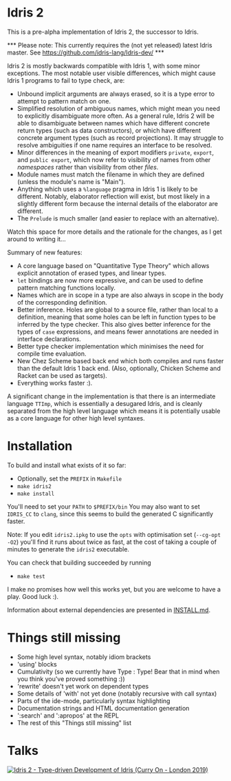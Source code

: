 Idris 2
=======

This is a pre-alpha implementation of Idris 2, the successor to Idris.

*** Please note: This currently requires the (not yet
released) latest Idris master. See https://github.com/idris-lang/Idris-dev/ ***

Idris 2 is mostly backwards compatible with Idris 1, with some minor
exceptions. The most notable user visible differences, which might cause Idris
1 programs to fail to type check, are:

+ Unbound implicit arguments are always erased, so it is a type error to
  attempt to pattern match on one.
+ Simplified resolution of ambiguous names, which might mean you need to
  explicitly disambiguate more often. As a general rule, Idris 2 will be able
  to disambiguate between names which have different concrete return types
  (such as data constructors), or which have different concrete argument
  types (such as record projections). It may struggle to resolve ambiguities
  if one name requires an interface to be resolved.
+ Minor differences in the meaning of export modifiers `private`, `export`,
  and `public export`, which now refer to visibility of names from other
  *namespaces* rather than visibility from other *files*.
+ Module names must match the filename in which they are defined (unless
  the module's name is "Main").
+ Anything which uses a `%language` pragma in Idris 1 is likely to be different.
  Notably, elaborator reflection will exist, but most likely in a slightly
  different form because the internal details of the elaborator are different.
+ The `Prelude` is much smaller (and easier to replace with an alternative).

Watch this space for more details and the rationale for the changes, as I
get around to writing it...

Summary of new features:

+ A core language based on "Quantitative Type Theory" which allows explicit
  annotation of erased types, and linear types.
+ `let` bindings are now more expressive, and can be used to define pattern
  matching functions locally.
+ Names which are in scope in a type are also always in scope in the body of
  the corresponding definition.
+ Better inference. Holes are global to a source file, rather than local to
  a definition, meaning that some holes can be left in function types to be
  inferred by the type checker. This also gives better inference for the types
  of `case` expressions, and means fewer annotations are needed in interface
  declarations.
+ Better type checker implementation which minimises the need for compile
  time evaluation.
+ New Chez Scheme based back end which both compiles and runs faster than the
  default Idris 1 back end. (Also, optionally, Chicken Scheme and Racket can
  be used as targets).
+ Everything works faster :).

A significant change in the implementation is that there is an intermediate
language `TTImp`, which is essentially a desugared Idris, and is cleanly
separated from the high level language which means it is potentially usable
as a core language for other high level syntaxes.

Installation
============

To build and install what exists of it so far:

+ Optionally, set the `PREFIX` in `Makefile`
+ `make idris2`
+ `make install`

You'll need to set your `PATH` to `$PREFIX/bin`
You may also want to set `IDRIS_CC` to `clang`, since this seems to build
the generated C significantly faster.

Note: If you edit `idris2.ipkg` to use the `opts` with optimisation set
(`--cg-opt -O2`) you'll find it runs about twice as fast, at the cost of
taking a couple of minutes to generate the `idris2` executable.

You can check that building succeeded by running

- `make test`

I make no promises how well this works yet, but you are welcome to have a
play. Good luck :).

Information about external dependencies are presented in [INSTALL.md](INSTALL.md).

Things still missing
====================

+ Some high level syntax, notably idiom brackets
+ 'using' blocks
+ Cumulativity (so we currently have Type : Type! Bear that in mind when you
  think you've proved something :))
+ 'rewrite' doesn't yet work on dependent types
+ Some details of 'with' not yet done (notably recursive with call syntax)
+ Parts of the ide-mode, particularly syntax highlighting
+ Documentation strings and HTML documentation generation
+ ':search' and ':apropos' at the REPL
+ The rest of this "Things still missing" list

Talks
=====

[![Idris 2 - Type-driven Development of Idris (Curry On - London 2019)](http://img.youtube.com/vi/DRq2NgeFcO0/0.jpg)](http://www.youtube.com/watch?v=DRq2NgeFcO0 "Idris 2 - Type-driven Development of Idris (Curry On - London 2019)")
